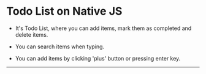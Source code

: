 # Todo List on Native JS


* It's Todo List, where you can add items, mark them as completed and delete items.

* You can search items when typing.

* You can add items by clicking 'plus' button or pressing enter key.

---
